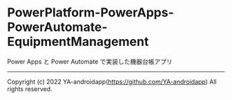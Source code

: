 # PowerPlatform-PowerApps-PowerAutomate-EquipmentManagement

Power Apps と Power Automate で実装した機器台帳アプリ

---

Copyright (c) 2022 YA-androidapp(https://github.com/YA-androidapp) All rights reserved.
